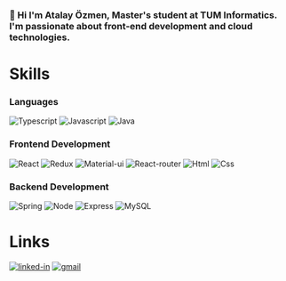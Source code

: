 <!--
**atalayozmen/atalayozmen** is a ✨ _special_ ✨ repository because its `README.md` (this file) appears on your GitHub profile.

Here are some ideas to get you started:

- 🔭 I’m currently working on ...
- 🌱 I’m currently learning ...
- 👯 I’m looking to collaborate on ...
- 🤔 I’m looking for help with ...
- 💬 Ask me about ...
- 📫 How to reach me: ...
- 😄 Pronouns: ...
- ⚡ Fun fact: ...
-->

### 👋 Hi I'm Atalay Özmen, Master's student at TUM Informatics. I'm passionate about front-end development and cloud technologies. 

# Skills

### Languages
![Typescript](https://img.shields.io/badge/TypeScript-3178C6?style=for-the-badge&logo=typescript&logoColor=white)
![Javascript](https://img.shields.io/badge/JavaScript-323330?style=for-the-badge&logo=javascript&logoColor=F7DF1E)
![Java](https://img.shields.io/badge/Java-red?style=for-the-badge&logo=java&logoColor=F7DF1E)

### Frontend Development
![React](https://img.shields.io/badge/React-20232A?style=for-the-badge&logo=react&logoColor=61DAFB)
![Redux](https://img.shields.io/badge/Redux-593D88?style=for-the-badge&logo=redux&logoColor=white)
![Material-ui](https://img.shields.io/badge/Material_UI-0081CB?style=for-the-badge&logo=mui&logoColor=white)
![React-router](https://img.shields.io/badge/React_Router-CA4245?style=for-the-badge&logo=react-router&logoColor=white)
![Html](https://img.shields.io/badge/HTML5-E34F26?style=for-the-badge&logo=html5&logoColor=white)
![Css](https://img.shields.io/badge/CSS3-1572B6?style=for-the-badge&logo=css3&logoColor=white)

### Backend Development
![Spring](https://img.shields.io/badge/spring-%236DB33F.svg?style=for-the-badge&logo=spring&logoColor=white)
![Node](https://img.shields.io/badge/Node-339933?style=for-the-badge&logo=nodedotjs&logoColor=FFFFFF)
![Express](https://img.shields.io/badge/Express-FFFFFF?style=for-the-badge&logo=express&logoColor=000000)
![MySQL](https://img.shields.io/badge/mysql-%2300f.svg?style=for-the-badge&logo=mysql&logoColor=white)

# Links
[![linked-in](https://img.shields.io/badge/LinkedIn-0077B5?style=for-the-badge&logo=LinkedIn&logoColor=white)](https://www.linkedin.com/in/atalay-%C3%B6zmen-a0b589172/)
[![gmail](https://img.shields.io/badge/Gmail-D14836?style=for-the-badge&logo=Gmail&logoColor=white)](mailto:atalayozmen21@gmail.com)
